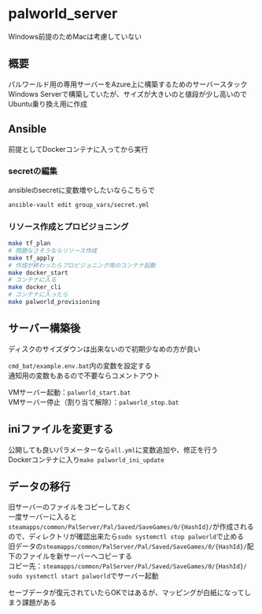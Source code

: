 # palworld_server

Windows前提のためMacは考慮していない

## 概要

パルワールド用の専用サーバーをAzure上に構築するためのサーバースタック<br>Windows Serverで構築していたが、サイズが大きいのと値段が少し高いのでUbuntu乗り換え用に作成

## Ansible

前提としてDockerコンテナに入ってから実行

### secretの編集

ansibleのsecretに変数増やしたいならこちらで

```sh
ansible-vault edit group_vars/secret.yml
```

### リソース作成とプロビジョニング

```sh
make tf_plan
# 問題なさそうならリソース作成
make tf_apply
# 作成が終わったらプロビジョニング用のコンテナ起動
make docker_start
# コンテナに入る
make docker_cli
# コンテナに入ったら
make palworld_provisioning
```

## サーバー構築後

ディスクのサイズダウンは出来ないので初期少なめの方が良い

`cmd_bat/example.env.bat`内の変数を設定する<br>
通知用の変数もあるので不要ならコメントアウト

VMサーバー起動：`palworld_start.bat`<br>
VMサーバー停止（割り当て解除）：`palworld_stop.bat`

## iniファイルを変更する

公開しても良いパラメーターなら`all.yml`に変数追加や、修正を行う<br>
Dockerコンテナに入り`make palworld_ini_update`

## データの移行

旧サーバーのファイルをコピーしておく<br>
一度サーバーに入ると`steamapps/common/PalServer/Pal/Saved/SaveGames/0/{HashId}/`が作成されるので、ディレクトリが確認出来たら`sudo systemctl stop palworld`で止める<br>
旧データの`steamapps/common/PalServer/Pal/Saved/SaveGames/0/{HashId}/`配下のファイルを新サーバーへコピーする<br>
コピー先：`steamapps/common/PalServer/Pal/Saved/SaveGames/0/{HashId}/`<br>
`sudo systemctl start palworld`でサーバー起動

セーブデータが復元されていたらOKではあるが、マッピングが白紙になってしまう課題がある